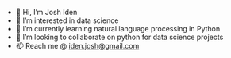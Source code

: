 - 👋 Hi, I’m Josh Iden
- 👀 I’m interested in data science
- 🌱 I’m currently learning natural language processing in Python
- 💞️ I’m looking to collaborate on python for data science projects
- 📫 Reach me @ iden.josh@gmail.com

<!---
josh1den/josh1den is a ✨ special ✨ repository because its `README.md` (this file) appears on your GitHub profile.
You can click the Preview link to take a look at your changes.
--->
